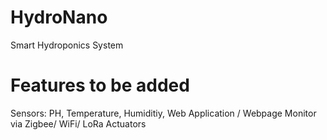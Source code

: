 # HydroNano
Smart Hydroponics System

# Features to be added

Sensors: PH, Temperature, Humiditiy, 
Web Application / Webpage Monitor via Zigbee/ WiFi/ LoRa
Actuators 
